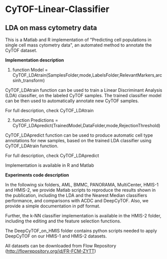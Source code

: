 # CyTOF-Linear-Classifier
## LDA on mass cytometry data

This is a Matlab and R implementation of "Predicting cell populations in single cell mass cytometry data", an automated method to annotate the CyTOF dataset.

**Implementation description**

1. function Model = CyTOF_LDAtrain(SamplesFolder,mode,LabelsFolder,RelevantMarkers,arcsinh_transform)

CyTOF_LDAtrain function can be used to train a Linear Discriminant Analysis (LDA) classifier, on the labeled CyTOF samples. The trained classifier model can be then used to automatically annotate new CyTOF samples.

For full description, check CyTOF_LDAtrain

2. function Predictions = CyTOF_LDApredict(TrainedModel,DataFolder,mode,RejectionThreshold)

CyTOF_LDApredict function can be used to produce automatic cell type annotations for new samples, based on the trained LDA classifier using CyTOF_LDAtrain function.

For full description, check CyTOF_LDApredict

Implementation is available in R and Matlab

**Experiments code description**

In the following six folders, AML, BMMC, PANORAMA, MultiCenter, HMIS-1 and HMIS-2, we provide Matlab scripts to reproduce the results shown in the publication, including the LDA and the Nearest Median classifiers performance, and comparisons with ACDC and DeepCyTOF. Also, we provide a simple documentation in pdf format.

Further, the k-NN classifier implementation is available in the HMIS-2 folder, including the editing and the feature selection functions.

The DeepCyTOF_on_HMIS folder contains python scripts needed to apply DeepCyTOF on our HMIS-1 and HMIS-2 datasets.

All datasets can be downloaded from Flow Repository (http://flowrepository.org/id/FR-FCM-ZYTT)
